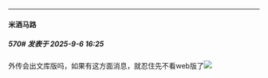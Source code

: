 ﻿
*****

####  米酒马路  
##### 570#       发表于 2025-9-6 16:25

外传会出文库版吗，如果有这方面消息，就忍住先不看web版了<img src="https://static.stage1st.com/image/smiley/face2017/074.png" referrerpolicy="no-referrer">

